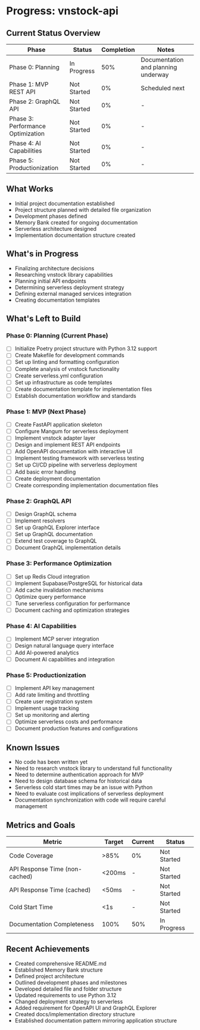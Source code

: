 # Progress: vnstock-api

## Current Status Overview

| Phase                             | Status      | Completion | Notes                               |
| --------------------------------- | ----------- | ---------- | ----------------------------------- |
| Phase 0: Planning                 | In Progress | 50%        | Documentation and planning underway |
| Phase 1: MVP REST API             | Not Started | 0%         | Scheduled next                      |
| Phase 2: GraphQL API              | Not Started | 0%         | -                                   |
| Phase 3: Performance Optimization | Not Started | 0%         | -                                   |
| Phase 4: AI Capabilities          | Not Started | 0%         | -                                   |
| Phase 5: Productionization        | Not Started | 0%         | -                                   |

## What Works

- Initial project documentation established
- Project structure planned with detailed file organization
- Development phases defined
- Memory Bank created for ongoing documentation
- Serverless architecture designed
- Implementation documentation structure created

## What's in Progress

- Finalizing architecture decisions
- Researching vnstock library capabilities
- Planning initial API endpoints
- Determining serverless deployment strategy
- Defining external managed services integration
- Creating documentation templates

## What's Left to Build

### Phase 0: Planning (Current Phase)

- [ ] Initialize Poetry project structure with Python 3.12 support
- [ ] Create Makefile for development commands
- [ ] Set up linting and formatting configuration
- [ ] Complete analysis of vnstock functionality
- [ ] Create serverless.yml configuration
- [ ] Set up infrastructure as code templates
- [ ] Create documentation template for implementation files
- [ ] Establish documentation workflow and standards

### Phase 1: MVP (Next Phase)

- [ ] Create FastAPI application skeleton
- [ ] Configure Mangum for serverless deployment
- [ ] Implement vnstock adapter layer
- [ ] Design and implement REST API endpoints
- [ ] Add OpenAPI documentation with interactive UI
- [ ] Implement testing framework with serverless testing
- [ ] Set up CI/CD pipeline with serverless deployment
- [ ] Add basic error handling
- [ ] Create deployment documentation
- [ ] Create corresponding implementation documentation files

### Phase 2: GraphQL API

- [ ] Design GraphQL schema
- [ ] Implement resolvers
- [ ] Set up GraphQL Explorer interface
- [ ] Set up GraphQL documentation
- [ ] Extend test coverage to GraphQL
- [ ] Document GraphQL implementation details

### Phase 3: Performance Optimization

- [ ] Set up Redis Cloud integration
- [ ] Implement Supabase/PostgreSQL for historical data
- [ ] Add cache invalidation mechanisms
- [ ] Optimize query performance
- [ ] Tune serverless configuration for performance
- [ ] Document caching and optimization strategies

### Phase 4: AI Capabilities

- [ ] Implement MCP server integration
- [ ] Design natural language query interface
- [ ] Add AI-powered analytics
- [ ] Document AI capabilities and integration

### Phase 5: Productionization

- [ ] Implement API key management
- [ ] Add rate limiting and throttling
- [ ] Create user registration system
- [ ] Implement usage tracking
- [ ] Set up monitoring and alerting
- [ ] Optimize serverless costs and performance
- [ ] Document production features and configurations

## Known Issues

- No code has been written yet
- Need to research vnstock library to understand full functionality
- Need to determine authentication approach for MVP
- Need to design database schema for historical data
- Serverless cold start times may be an issue with Python
- Need to evaluate cost implications of serverless deployment
- Documentation synchronization with code will require careful management

## Metrics and Goals

| Metric                         | Target | Current | Status      |
| ------------------------------ | ------ | ------- | ----------- |
| Code Coverage                  | >85%   | 0%      | Not Started |
| API Response Time (non-cached) | <200ms | -       | Not Started |
| API Response Time (cached)     | <50ms  | -       | Not Started |
| Cold Start Time                | <1s    | -       | Not Started |
| Documentation Completeness     | 100%   | 50%     | In Progress |

## Recent Achievements

- Created comprehensive README.md
- Established Memory Bank structure
- Defined project architecture
- Outlined development phases and milestones
- Developed detailed file and folder structure
- Updated requirements to use Python 3.12
- Changed deployment strategy to serverless
- Added requirement for OpenAPI UI and GraphQL Explorer
- Created docs/implementation directory structure
- Established documentation pattern mirroring application structure
